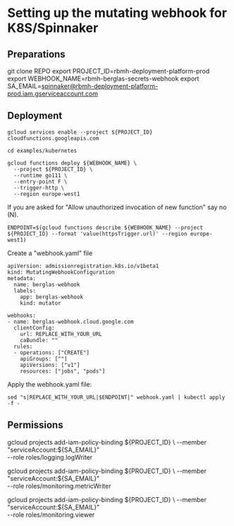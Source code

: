 # Setting up the mutating webhook for K8S/Spinnaker

## Preparations

git clone REPO
export PROJECT_ID=rbmh-deployment-platform-prod
export WEBHOOK_NAME=rbmh-berglas-secrets-webhook
export SA_EMAIL=spinnaker@rbmh-deployment-platform-prod.iam.gserviceaccount.com

## Deployment

```
gcloud services enable --project ${PROJECT_ID} cloudfunctions.googleapis.com

cd examples/kubernetes

gcloud functions deploy ${WEBHOOK_NAME} \
  --project ${PROJECT_ID} \
  --runtime go111 \
  --entry-point F \
  --trigger-http \
  --region europe-west1
```

If you are asked for "Allow unauthorized invocation of new function" say no (N).

```
ENDPOINT=$(gcloud functions describe ${WEBHOOK_NAME} --project ${PROJECT_ID} --format 'value(httpsTrigger.url)' --region europe-west1)
```

Create a "webhook.yaml" file

```
apiVersion: admissionregistration.k8s.io/v1beta1
kind: MutatingWebhookConfiguration
metadata:
  name: berglas-webhook
  labels:
    app: berglas-webhook
    kind: mutator

webhooks:
- name: berglas-webhook.cloud.google.com
  clientConfig:
    url: REPLACE_WITH_YOUR_URL
    caBundle: ""
  rules:
  - operations: ["CREATE"]
    apiGroups: [""]
    apiVersions: ["v1"]
    resources: ["jobs", "pods"]
```

Apply the webhook.yaml file:

```
sed "s|REPLACE_WITH_YOUR_URL|$ENDPOINT|" webhook.yaml | kubectl apply -f -
```

## Permissions

gcloud projects add-iam-policy-binding ${PROJECT_ID} \
  --member "serviceAccount:${SA_EMAIL}" \
  --role roles/logging.logWriter

gcloud projects add-iam-policy-binding ${PROJECT_ID} \
  --member "serviceAccount:${SA_EMAIL}" \
  --role roles/monitoring.metricWriter

gcloud projects add-iam-policy-binding ${PROJECT_ID} \
  --member "serviceAccount:${SA_EMAIL}" \
  --role roles/monitoring.viewer
